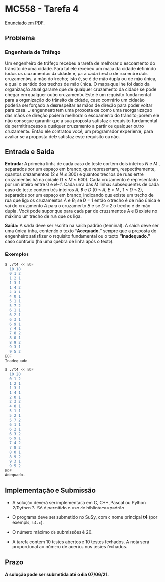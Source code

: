 # MC558 - Tarefa 4

[Enunciado em PDF](enunc.pdf).

## Problema

### Engenharia de Tráfego

Um engenheiro de tráfego recebeu a tarefa de melhorar o escoamento do trânsito de uma cidade. Para tal ele recebeu um mapa da cidade definindo todos os cruzamentos da cidade e, para cada trecho de rua entre dois cruzamentos, a mão do trecho; isto é, se é de mão dupla ou de mão única, e qual o sentido dos trechos de mão única. O mapa que lhe foi dado da organização atual garante que de qualquer cruzamento da cidade se pode chegar em qualquer outro cruzamento. Este é um requisito fundamental para a organização do trânsito da cidade, caso contrário um cidadão poderia ser forçado a desrespeitar as mãos de direção para poder voltar para casa. O engenheiro tem uma proposta de como uma reorganização das mãos de direção poderia melhorar o escoamento do trânsito; porém ele não consegue garantir que a sua proposta satisfaz o requisito fundamental de permitir acesso a qualquer cruzamento a partir de qualquer outro cruzamento. Então ele contratou você, um programador experiente, para avaliar se a proposta dele satisfaz esse requisito ou não.

## Entrada e Saída

**Entrada:** A primeira linha de cada caso de teste contém dois inteiros *N* e *M* , separados por um espaço em branco, que representam, respectivamente, quantos cruzamentos (2 ≤ *N* ≤ 300) e quantos trechos de ruas entre cruzamentos há na cidade (1 ≤ *M* ≤ 600). Cada cruzamento é representado por um inteiro entre 0 e *N−1*. Cada uma das *M* linhas subsequentes de cada caso de teste contém três inteiros *A*, *B* e *D* (0 ≤ *A*, *B* < *N* , 1 ≤ *D* ≤ 2), separados por um espaço em branco, indicando que existe um trecho de rua que liga os cruzamentos *A* e *B*; se *D = 1* então o trecho é de mão única e vai do cruzamento *A* para o cruzamento *B* e se *D = 2* o trecho é de mão dupla. Você pode supor que para cada par de cruzamentos A e B existe no máximo um trecho de rua que os liga.

**Saı́da:** A saı́da deve ser escrita na saı́da padrão (terminal). A saı́da deve ser uma única linha, contendo o texto **“Adequado.”** sempre que a proposta do engenheiro satisfizer o requisito fundamental ou o texto **“Inadequado.”** caso contrário (há uma quebra de linha após o texto).

### Exemplos

```bash
$ ./t4 << EOF
  10 18
  0 1 2
  1 2 1
  1 3 1
  1 4 2
  2 3 1
  4 0 1
  5 1 1
  5 7 2
  6 1 1
  6 2 1
  6 3 1
  6 9 1
  7 4 1
  7 8 2
  8 0 1
  8 9 2
  9 3 1
  9 5 2
EOF
Inadequado.
```

```bash
$ ./t4 << EOF
  10 20
  0 1 2
  1 2 1
  1 3 1
  1 4 1
  2 0 1
  2 3 2
  4 0 1
  5 1 1
  5 2 1
  5 7 2
  6 1 1
  6 2 1
  6 3 2
  6 9 1
  7 4 2
  7 8 2
  8 0 1
  8 9 2
  9 3 1
  9 5 2
EOF
Adequado.
```

## Implementação e Submissão

-  A solução deverá ser implementada em C, C++, Pascal ou Python 2/Python 3. Só é permitido o uso de bibliotecas padrão.

- O programa deve ser submetido no SuSy, com o nome principal **t4** (por exemplo, `t4.c`).

- O número máximo de submissões é 20.

- A tarefa contém 10 testes abertos e 10 testes fechados. A nota será proporcional ao número de acertos nos testes fechados.

## Prazo

**A solução pode ser submetida até o dia 07/06/21.**
